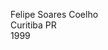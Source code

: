 Felipe Soares Coelho<br>
Curitiba PR <br>
1999

<!---
felipec0elho/felipec0elho is a ✨ special ✨ repository because its `README.md` (this file) appears on your GitHub profile.
You can click the Preview link to take a look at your changes.
--->
